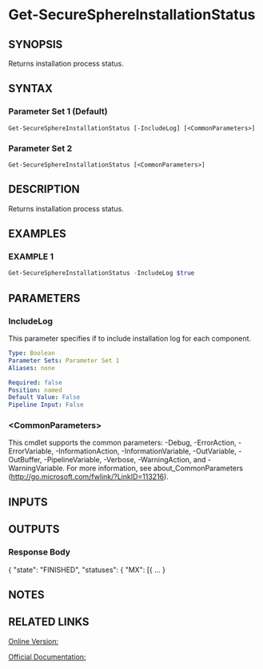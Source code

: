 ﻿# Get-SecureSphereInstallationStatus

## SYNOPSIS
Returns installation process status.

## SYNTAX

### Parameter Set 1 (Default)
```
Get-SecureSphereInstallationStatus [-IncludeLog] [<CommonParameters>]
```

### Parameter Set 2
```
Get-SecureSphereInstallationStatus [<CommonParameters>]
```

## DESCRIPTION
Returns installation process status.

## EXAMPLES

### EXAMPLE 1

```powershell
Get-SecureSphereInstallationStatus -IncludeLog $true
```

## PARAMETERS

### IncludeLog
This parameter specifies if to include installation log for each component.

```yaml
Type: Boolean
Parameter Sets: Parameter Set 1
Aliases: none

Required: false
Position: named
Default Value: False
Pipeline Input: False
```

### \<CommonParameters\>
This cmdlet supports the common parameters: -Debug, -ErrorAction, -ErrorVariable, -InformationAction, -InformationVariable, -OutVariable, -OutBuffer, -PipelineVariable, -Verbose, -WarningAction, and -WarningVariable. For more information, see about_CommonParameters (http://go.microsoft.com/fwlink/?LinkID=113216).

## INPUTS

## OUTPUTS

### Response Body
{
"state": "FINISHED",
"statuses": {
"MX": [{
...
}

## NOTES

## RELATED LINKS

[Online Version:](https://github.com/akshinmustafayev/SecureSpherePS/tree/master/Documentation)

[Official Documentation:](https://docs.imperva.com/bundle/v13.6-api-reference-guide/page/66844.htm)



